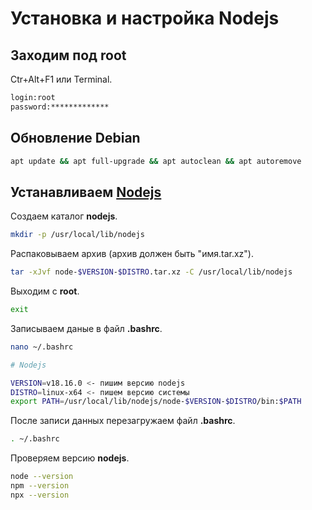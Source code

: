 # Установка и настройка Nodejs

## Заходим под root

Ctr+Alt+F1 или Terminal.

```bash
login:root
password:*************
```

## Обновление Debian

```bash
apt update && apt full-upgrade && apt autoclean && apt autoremove
```

## Устанавливаем [Nodejs](https://nodejs.org)

Создаем каталог **nodejs**.

```bash
mkdir -p /usr/local/lib/nodejs
```

Распаковываем архив (архив должен быть "имя.tar.xz").

```bash
tar -xJvf node-$VERSION-$DISTRO.tar.xz -C /usr/local/lib/nodejs
```

Выходим с **root**.

```bash
exit
```

Записываем даные в файл **.bashrc**.

```bash
nano ~/.bashrc
```

```bash
# Nodejs

VERSION=v18.16.0 <- пишим версию nodejs
DISTRO=linux-x64 <- пишем версию системы
export PATH=/usr/local/lib/nodejs/node-$VERSION-$DISTRO/bin:$PATH
```

После записи данных перезагружаем файл **.bashrc**.

```bash
. ~/.bashrc
```

Проверяем версию **nodejs**.

```bash
node --version
npm --version
npx --version
```

